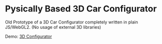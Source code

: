 # Pysically Based 3D Car Configurator

Old Prototype of a 3D Car Configurator completely written in plain JS/WebGL2. (No usage of external 3D libraries)

Demo: [3D Configurator](https://renekaesler.github.io/3d-car-configurator/)